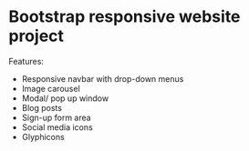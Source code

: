 # Bootstrap responsive website project

Features:

- Responsive navbar with drop-down menus
- Image carousel 
- Modal/ pop up window
- Blog posts 
- Sign-up form area
- Social media icons
- Glyphicons
